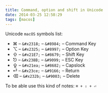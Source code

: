 ```yaml
---
title: Command, option and shift in Unicode
date: 2014-03-25 12:58:29
tags: [macos]
---
```


Unicode `macOS` symbols list:

* ⌘ – `&#x2318;` – `&#8984;` – Command Key
* ⌥ – `&#x2325;` – `&#8997;` – Option Key
* ⇧ – `&#x21E7;` – `&#8679;` – Shift Key
* ⎋ – `&#x238B;` – `&#9099;` – ESC Key
* ⇪ – `&#x21ea;` – `&#8682;` – Capslock
* ⏎ – `&#x23ce;` – `&#9166;` – Return
* ⌫ – `&#x232b;` – `&#9003;` – Delete

To be able use this kind of notes: `⌘ + ⇧ + ⏎`
